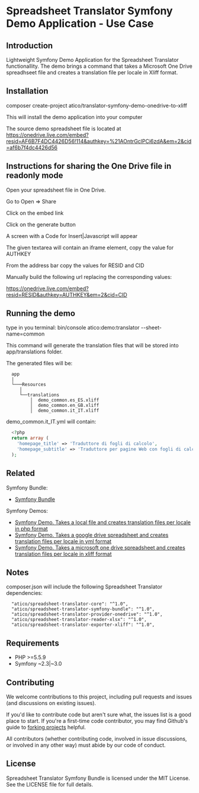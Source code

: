 Spreadsheet Translator Symfony Demo Application - Use Case
======================================================================================

Introduction
------------

Lightweight Symfony Demo Application for the Spreadsheet Translator functionallity.
 The demo brings a command that takes a Microsoft One Drive spreadhseet file and creates a translation file per locale in Xliff format.


Installation
------------

composer create-project atico/translator-symfony-demo-onedrive-to-xliff

This will install the demo application into your computer

The source demo spreadsheet file is located at https://onedrive.live.com/embed?resid=AF6B7F4DC4426D56!114&authkey=%21AOntrGclPCi6zdA&em=2&cid=af6b7f4dc4426d56




Instructions for sharing the One Drive file in readonly mode
------------------------------------------------------------

Open your spreadsheet file in One Drive.

Go to Open => Share 

Click on the embed link

Click on the generate button

A screen with a Code for Insert|Javascript will appear

The given textarea will contain an iframe element, copy the value for AUTHKEY

From the address bar copy the values for RESID and CID


Manually build the following url replacing the corresponding values:

https://onedrive.live.com/embed?resid=RESID&authkey=AUTHKEY&em=2&cid=CID



Running the demo
---------

type in you terminal: bin/console atico:demo:translator --sheet-name=common

This command will generate the translation files that will be stored into app/translations folder.

The generated files will be:

```
  app
  |
  └───Resources
     │
     └──translations
         │  demo_common.es_ES.xliff   
         │  demo_common.en_GB.xliff
         │  demo_common.it_IT.xliff

```      
                              
demo_common.it_IT.yml will contain:

```php
  <?php
  return array (
    'homepage_title' => 'Traduttore di fogli di calcolo',
    'homepage_subtitle' => 'Traduttore per pagine Web con fogli di calcolo',
  );
```

Related
------------

Symfony Bundle:
- <a href="https://github.com/samuelvi/spreadsheet-translator-symfony-bundle">Symfony Bundle</a>

Symfony Demos:

- <a href="https://github.com/samuelvi/translator-symfony-demo-local-file-to-php">Symfony Demo. Takes a local file and creates translation files per locale in php format</a>
- <a href="https://github.com/samuelvi/translator-symfony-demo-google-to-yml">Symfony Demo. Takes a google drive spreadsheet and creates translation files per locale in yml format</a>
- <a href="https://github.com/samuelvi/translator-symfony-demo-onedrive-to-xliff">Symfony Demo. Takes a microsoft one drive spreadsheet and creates translation files per locale in xliff format</a>



Notes
-----


composer.json will include the following Spreadsheet Translator dependencies:
```
  "atico/spreadsheet-translator-core": "^1.0",
  "atico/spreadsheet-translator-symfony-bundle": "^1.0",
  "atico/spreadsheet-translator-provider-onedrive": "^1.0",
  "atico/spreadsheet-translator-reader-xlsx": "^1.0",
  "atico/spreadsheet-translator-exporter-xliff": "^1.0",
```



Requirements
------------

  * PHP >=5.5.9
  * Symfony ~2.3|~3.0


Contributing
------------

We welcome contributions to this project, including pull requests and issues (and discussions on existing issues).

If you'd like to contribute code but aren't sure what, the issues list is a good place to start. If you're a first-time code contributor, you may find Github's guide to <a href="https://guides.github.com/activities/forking/">forking projects</a> helpful.

All contributors (whether contributing code, involved in issue discussions, or involved in any other way) must abide by our code of conduct.


License
-------

Spreadsheet Translator Symfony Bundle is licensed under the MIT License. See the LICENSE file for full details.

